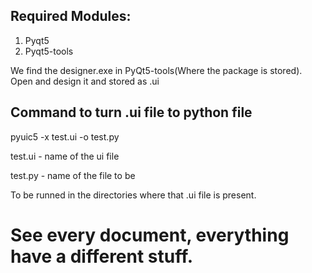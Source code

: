 ## Required Modules:
1. Pyqt5
2. Pyqt5-tools

We find the designer.exe in PyQt5-tools(Where the package is stored). Open and design it and stored as .ui
## Command to turn .ui file to python file

pyuic5 -x test.ui -o test.py

test.ui - name of the ui file

test.py - name of the file to be

To be runned in the directories where that .ui file is present.


# See every document, everything have a different stuff.

 